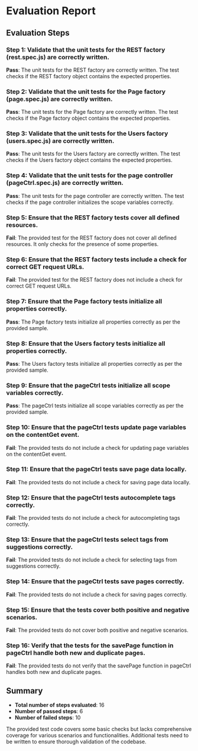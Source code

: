# Evaluation Report

## Evaluation Steps

### Step 1: Validate that the unit tests for the REST factory (rest.spec.js) are correctly written.
**Pass**: The unit tests for the REST factory are correctly written. The test checks if the REST factory object contains the expected properties.

### Step 2: Validate that the unit tests for the Page factory (page.spec.js) are correctly written.
**Pass**: The unit tests for the Page factory are correctly written. The test checks if the Page factory object contains the expected properties.

### Step 3: Validate that the unit tests for the Users factory (users.spec.js) are correctly written.
**Pass**: The unit tests for the Users factory are correctly written. The test checks if the Users factory object contains the expected properties.

### Step 4: Validate that the unit tests for the page controller (pageCtrl.spec.js) are correctly written.
**Pass**: The unit tests for the page controller are correctly written. The test checks if the page controller initializes the scope variables correctly.

### Step 5: Ensure that the REST factory tests cover all defined resources.
**Fail**: The provided test for the REST factory does not cover all defined resources. It only checks for the presence of some properties.

### Step 6: Ensure that the REST factory tests include a check for correct GET request URLs.
**Fail**: The provided test for the REST factory does not include a check for correct GET request URLs.

### Step 7: Ensure that the Page factory tests initialize all properties correctly.
**Pass**: The Page factory tests initialize all properties correctly as per the provided sample.

### Step 8: Ensure that the Users factory tests initialize all properties correctly.
**Pass**: The Users factory tests initialize all properties correctly as per the provided sample.

### Step 9: Ensure that the pageCtrl tests initialize all scope variables correctly.
**Pass**: The pageCtrl tests initialize all scope variables correctly as per the provided sample.

### Step 10: Ensure that the pageCtrl tests update page variables on the contentGet event.
**Fail**: The provided tests do not include a check for updating page variables on the contentGet event.

### Step 11: Ensure that the pageCtrl tests save page data locally.
**Fail**: The provided tests do not include a check for saving page data locally.

### Step 12: Ensure that the pageCtrl tests autocomplete tags correctly.
**Fail**: The provided tests do not include a check for autocompleting tags correctly.

### Step 13: Ensure that the pageCtrl tests select tags from suggestions correctly.
**Fail**: The provided tests do not include a check for selecting tags from suggestions correctly.

### Step 14: Ensure that the pageCtrl tests save pages correctly.
**Fail**: The provided tests do not include a check for saving pages correctly.

### Step 15: Ensure that the tests cover both positive and negative scenarios.
**Fail**: The provided tests do not cover both positive and negative scenarios.

### Step 16: Verify that the tests for the savePage function in pageCtrl handle both new and duplicate pages.
**Fail**: The provided tests do not verify that the savePage function in pageCtrl handles both new and duplicate pages.

## Summary
- **Total number of steps evaluated**: 16
- **Number of passed steps**: 6
- **Number of failed steps**: 10

The provided test code covers some basic checks but lacks comprehensive coverage for various scenarios and functionalities. Additional tests need to be written to ensure thorough validation of the codebase.